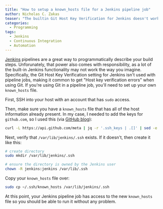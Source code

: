 ```yaml
---
title: "How to setup a known_hosts file for a Jenkins pipeline job"
author: Nicholas C. Zakas
teaser: "The builtin Git Host Key Verification for Jenkins doesn't work in pipeline jobs. Here's what to do instead."
categories:
  - Programming
tags:
  - Jenkins
  - Continuous Integration
  - Automation
---
```


[Jenkins](https://jenkins.io) pipelines are a great way to programmatically describe your build steps. Unforunately, that power also comes with responsibility, as a lot of the built-in Jenkins functionality may not work the way you imagine. Specifically, the Git Host Key Verification setting for Jenkins isn't used with pipeline jobs, making it common to get "Host key verification errors" when using Git. If you're using Git in a pipeline job, you'll need to set up your own `known_hosts` file.

First, SSH into your host with an account that has `sudo` access.

Then, make sure you have a `known_hosts` file that has all of the host information already present. In my case, I needed to add the keys for `github.com`, so I used this (via [GitHub blog](https://github.blog/2023-03-23-we-updated-our-rsa-ssh-host-key/)):

```sh
curl -L https://api.github.com/meta | jq -r '.ssh_keys | .[]' | sed -e 's/^/github.com /' >> ~/.ssh/known_hosts
```

Next, verify that `/var/lib/jenkins/.ssh` exists. If it doesn't, then create it like this:

```sh
# create directory
sudo mkdir /var/lib/jenkins/.ssh

# ensure the directory is owned by the Jenkins user
chown -R jenkins:jenkins /var/lib/.ssh
```

Copy your `known_hosts` file over:

```sh
sudo cp ~/.ssh/known_hosts /var/lib/jenkins/.ssh
```

At this point, your Jenkins pipeline job has access to the new `known_hosts` file so you should be able to run it without any problem.
